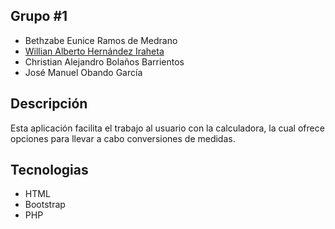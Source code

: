 ## Grupo #1

- Bethzabe Eunice Ramos de Medrano
- [Willian Alberto Hernández Iraheta](https://github.com/CapHdz)
- Christian Alejandro Bolaños Barrientos
- José Manuel Obando García

## Descripción

Esta aplicación facilita el trabajo al usuario con la calculadora, la cual ofrece opciones para llevar a cabo conversiones de medidas.

## Tecnologias

- HTML
- Bootstrap
- PHP

